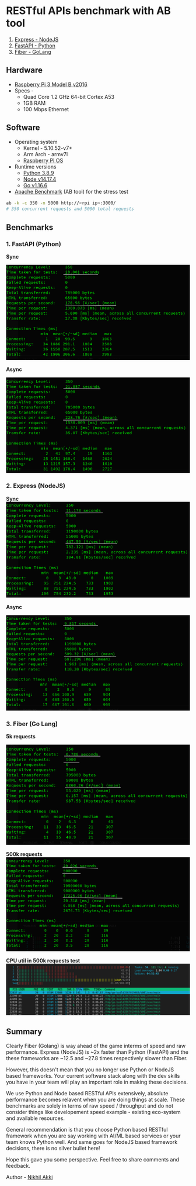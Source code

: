 # RESTful APIs benchmark with AB tool

1. [Express - NodeJS](https://github.com/nikhilakki/benchmark-rest-frameworks/tree/main/rest-express-nodejs)
1. [FastAPI - Python](https://github.com/nikhilakki/benchmark-rest-frameworks/tree/main/rest-fastapi-python)
1. [Fiber - GoLang](https://github.com/nikhilakki/benchmark-rest-frameworks/tree/main/rest-fiber-golang)

## Hardware

- [Raspberry Pi 3 Model B v2016](https://en.wikipedia.org/wiki/Raspberry_Pi)
- Specs -
    - Quad Core 1.2 GHz 64-bit Cortex A53
    - 1GB RAM
    - 100 Mbps Ethernet

## Software 

- Operating system
    - Kernel - 5.10.52-v7+
    - Arm Arch - armv7l 
    - [Raspberry PI OS](https://www.raspberrypi.org/software/operating-systems/#raspberry-pi-os-32-bit)
- Runtime versions
    - [Python 3.8.9](https://www.python.org/downloads/%20)
    - [Node v14.17.4](https://nodejs.org/en/download/)
    - [Go v1.16.6](https://golang.org/dl/)
- [Apache Benchmark](https://httpd.apache.org/docs/2.4/programs/ab.html) (AB tool) for the stress test

```bash
ab -k -c 350 -n 5000 http://<rpi ip>:3000/
# 350 concurrent requests and 5000 total requests
```


## Benchmarks

### 1. FastAPI (Python)

**Sync**

![FastAPI Sync](public/fastapi-bench-sync.png)

**Async**

![FastAPI Async](public/fastapi-bench-async.png)

### 2. Express (NodeJS)

**Sync**
![Express Sync](public/express-bench-sync.png)

**Async**

![Express Sync](public/express-bench-async.png)

### 3. Fiber (Go Lang)

**5k requests**

![fiber 5k](public/fiber-bench.png)

**500k requests**
![fiber 500k](public/fiber-bench-500k-requests.png)

**CPU util in 500k requests test**
![fiber cpu util](public/fiber-bench-500k+.png)


## Summary

Clearly Fiber (Golang) is way ahead of the game interms of speed and raw performance. Express (NodeJS) is ~2x faster than Python (FastAPI) and the these frameworks are ~12.5 and ~27.8 times respectively slower than Fiber. 

However, this doesn't mean that you no longer use Python or NodeJS based frameworks. Your current software stack along with the dev skills you have in your team will play an important role in making these decisions. 

We use Python and Node based RESTful APIs extensively, absolute performance becomes relavent when you are doing things at scale. These benchmarks are solely in terms of raw speed / throughput and do not consider things like developement speed example - existing eco-system and available resources. 

General recommendation is that you choose Python based RESTful framework when you are say working with AI/ML based services or your team knows Python well. And same goes for NodeJS based framework decisions, there is no silver bullet here!

Hope this gave you some perspective. Feel free to share comments and feedback.

Author - [Nikhil Akki](http://nikhilakki.in)

